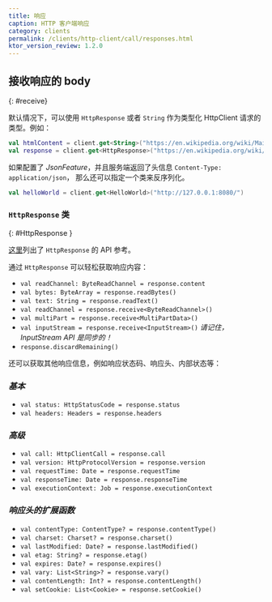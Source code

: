 ```yaml
---
title: 响应
caption: HTTP 客户端响应
category: clients
permalink: /clients/http-client/call/responses.html
ktor_version_review: 1.2.0
---
```


## 接收响应的 body

{: #receive}

默认情况下，可以使用 `HttpResponse` 或者 `String` 作为类型化
HttpClient 请求的类型。例如：

```kotlin
val htmlContent = client.get<String>("https://en.wikipedia.org/wiki/Main_Page")
val response = client.get<HttpResponse>("https://en.wikipedia.org/wiki/Main_Page")
```

如果配置了 *JsonFeature*，并且服务端返回了头信息 `Content-Type: application/json`，
那么还可以指定一个类来反序列化。

```kotlin
val helloWorld = client.get<HelloWorld>("http://127.0.0.1:8080/")
```

### `HttpResponse` 类

{: #HttpResponse }

[这里](https://api.ktor.io/{{site.ktor_version}}/io.ktor.client.response/-http-response/)列出了 `HttpResponse` 的 API 参考。

通过 `HttpResponse` 可以轻松获取响应内容：

* `val readChannel: ByteReadChannel = response.content`
* `val bytes: ByteArray = response.readBytes()`
* `val text: String = response.readText()`
* `val readChannel = response.receive<ByteReadChannel>()`
* `val multiPart = response.receive<MultiPartData>()`
* `val inputStream = response.receive<InputStream>()` *请记住，InputStream API 是同步的！*
* `response.discardRemaining()`

还可以获取其他响应信息，例如响应状态码、响应头、内部状态等：

### *基本*

* `val status: HttpStatusCode = response.status`
* `val headers: Headers = response.headers`

### *高级*

* `val call: HttpClientCall = response.call`
* `val version: HttpProtocolVersion = response.version`
* `val requestTime: Date = response.requestTime`
* `val responseTime: Date = response.responseTime`
* `val executionContext: Job = response.executionContext`

### *响应头的扩展函数*

* `val contentType: ContentType? = response.contentType()`
* `val charset: Charset? = response.charset()`
* `val lastModified: Date? = response.lastModified()`
* `val etag: String? = response.etag()`
* `val expires: Date? = response.expires()`
* `val vary: List<String>? = response.vary()`
* `val contentLength: Int? = response.contentLength()`
* `val setCookie: List<Cookie> = response.setCookie()`

